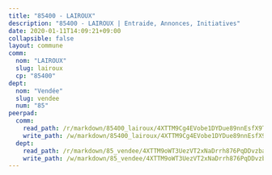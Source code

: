 ```yaml
---
title: "85400 - LAIROUX"
description: "85400 - LAIROUX | Entraide, Annonces, Initiatives"
date: 2020-01-11T14:09:21+09:00
collapsible: false
layout: commune
comm:
  nom: "LAIROUX"
  slug: lairoux
  cp: "85400"
dept:
  nom: "Vendée"
  slug: vendee
  num: "85"
peerpad:
  comm:
    read_path: /r/markdown/85400_lairoux/4XTTM9Cg4EVobe1DYDue89nnEsfX9TeGDXV64AegRbMV4obC6
    write_path: /w/markdown/85400_lairoux/4XTTM9Cg4EVobe1DYDue89nnEsfX9TeGDXV64AegRbMV4obC6-K3TgTvuPX7QfoYD4pBgnWTYX4D8X1KGcjTr6jPCafF1C7kioeidfqwyp1HkkhS5NJCwDuJAh32PYCRjQAFHZad7hsU3QNEk8ezGT1tvbquTMibHAxq6sQDNLspBByZ5FTqy2ChyL
  dept:
    read_path: /r/markdown/85_vendee/4XTTM9oWT3UezVT2xNaDrrh876PqDDvzbaovSPP6P6ha63Ezk
    write_path: /w/markdown/85_vendee/4XTTM9oWT3UezVT2xNaDrrh876PqDDvzbaovSPP6P6ha63Ezk-K3TgTz4T2Ao5CxcmNgKRpi6DXEbSZWgvvZNdT7V4KiJycR1vvtGLxg5iYYYKajishdNzKNazAywn7vjwqtQs859ALiENaqFJQsULDwd4rYqVPy8n3JbNCeuPxinCnetCgcSuCcyv
---
```


